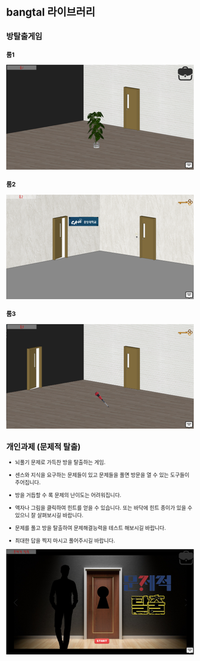# bangtal 라이브러리 
## 방탈출게임 
### 룸1
![방탈출](https://github.com/taeyk1/bangtal/blob/master/images(%EB%B0%A9%ED%83%88%EC%B6%9C)/1.png)

### 룸2
![방탈출](https://github.com/taeyk1/bangtal/blob/master/images(%EB%B0%A9%ED%83%88%EC%B6%9C)/2.png)

### 룸3
![방탈출](https://github.com/taeyk1/bangtal/blob/master/images(%EB%B0%A9%ED%83%88%EC%B6%9C)/3.png)


## 개인과제 (문제적 탈출)
* 뇌풀기 문제로 가득찬 방을 탈출하는 게임.

* 센스와 지식을 요구하는 문제들이 있고 문제들을 풀면 방문을 열 수 있는 도구들이 주어집니다.

* 방을 거듭할 수 록 문제의 난이도는 어려워집니다.

* 액자나 그림을 클릭하여 힌트를 얻을 수 있습니다. 또는 바닥에 힌트 종이가 있을 수 있으니 잘 살펴보시길 바랍니다.

* 문제를 풀고 방을 탈출하여 문제해결능력을 테스트 해보시길 바랍니다.

* 최대한 답을 찍지 마시고 풀어주시길 바랍니다.

![문제적탈출](https://github.com/taeyk1/bangtal/blob/master/images(%EA%B0%9C%EC%9D%B8%EA%B3%BC%EC%A0%9C%EB%AC%B8%EC%A0%9C%EC%A0%81%ED%83%88%EC%B6%9C)/%ED%99%94%EB%A9%B4.png)
